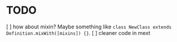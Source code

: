 # TODO

[ ] how about mixin? Maybe something like `class NewClass extends Definition.mixWith([mixins]) {}`.
[ ] cleaner code in mext

